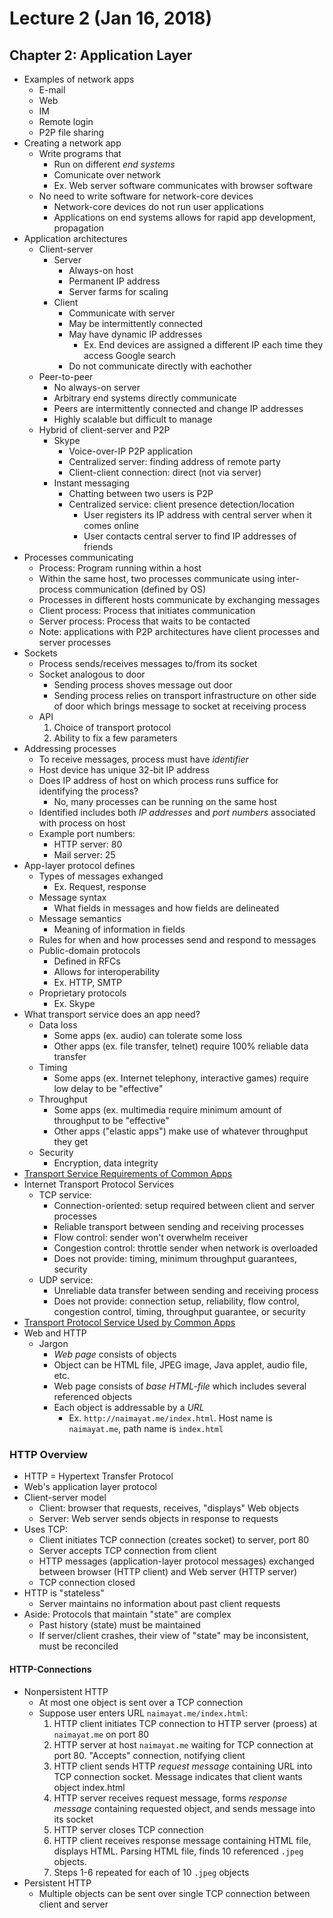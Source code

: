 # Lecture 2 (Jan 16, 2018)
## Chapter 2: Application Layer
* Examples of network apps
  * E-mail
  * Web
  * IM
  * Remote login
  * P2P file sharing
* Creating a network app
  * Write programs that
    * Run on different *end systems*
    * Comunicate over network
    * Ex. Web server software communicates with browser software
  * No need to write software for network-core devices
    * Network-core devices do not run user applications
    * Applications on end systems allows for rapid app development, propagation
* Application architectures
  * Client-server
    * Server
      * Always-on host
      * Permanent IP address
      * Server farms for scaling
    * Client  
      * Communicate with server
      * May be intermittently connected
      * May have dynamic IP addresses
        * Ex. End devices are assigned a different IP each time they access Google search
      * Do not communicate directly with eachother
  * Peer-to-peer
    * No always-on server
    * Arbitrary end systems directly communicate
    * Peers are intermittently connected and change IP addresses
    * Highly scalable but difficult to manage
  * Hybrid of client-server and P2P
    * Skype
      * Voice-over-IP P2P application
      * Centralized server: finding address of remote party
      * Client-client connection: direct (not via server)
    * Instant messaging
      * Chatting between two users is P2P
      * Centralized service: client presence detection/location
        * User registers its IP address with central server when it comes online
        * User contacts central server to find IP addresses of friends
 * Processes communicating
   * Process: Program running within a host
   * Within the same host, two processes communicate using inter-process communication (defined by OS)
   * Processes in different hosts communicate by exchanging messages
   * Client process: Process that initiates communication
   * Server process: Process that waits to be contacted
   * Note: applications with P2P architectures have client processes and server processes
 * Sockets
   * Process sends/receives messages to/from its socket
   * Socket analogous to door
     * Sending process shoves message out door
     * Sending process relies on transport infrastructure on other side of door which brings message to socket at receiving process
   * API
     1. Choice of transport protocol
     2. Ability to fix a few parameters
 * Addressing processes
   * To receive messages, process must have *identifier*
   * Host device has unique 32-bit IP address
   * Does IP address of host on which process runs suffice for identifying the process?
     * No, many processes can be running on the same host
   * Identified includes both *IP addresses* and *port numbers* associated with process on host
   * Example port numbers:
     * HTTP server: 80
     * Mail server: 25
 * App-layer protocol defines
   * Types of messages exhanged
     * Ex. Request, response
   * Message syntax
     * What fields in messages and how fields are delineated
   * Message semantics
     * Meaning of information in fields
   * Rules for when and how processes send and respond to messages
   * Public-domain protocols
     * Defined in RFCs
     * Allows for interoperability
     * Ex. HTTP, SMTP
   * Proprietary protocols
     * Ex. Skype
* What transport service does an app need?
  * Data loss
    * Some apps (ex. audio) can tolerate some loss
    * Other apps (ex. file transfer, telnet) require 100% reliable data transfer
  * Timing
    * Some apps (ex. Internet telephony, interactive games) require low delay to be "effective"
  * Throughput
    * Some apps (ex. multimedia require minimum amount of throughput to be "effective"
    * Other apps ("elastic apps") make use of whatever throughput they get
  * Security
    * Encryption, data integrity
* [Transport Service Requirements of Common Apps](https://www.cs.umd.edu/~shankar/417-F01/Slides/chapter2a-aus/img007.gif)
* Internet Transport Protocol Services
  * TCP service:
    * Connection-oriented: setup required between client and server processes
    * Reliable transport between sending and receiving processes
    * Flow control: sender won't overwhelm receiver
    * Congestion control: throttle sender when network is overloaded
    * Does not provide: timing, minimum throughput guarantees, security
  * UDP service:
    * Unreliable data transfer between sending and receiving process
    * Does not provide: connection setup, reliability, flow control, congestion control, timing, throughput guarantee, or security
* [Transport Protocol Service Used by Common Apps](http://users.ece.utexas.edu/~valvano/Volume1/E-Book/C16_InternetOfThings_files/c16-image014.gif)
* Web and HTTP
  * Jargon
    * *Web page* consists of objects
    * Object can be HTML file, JPEG image, Java applet, audio file, etc.
    * Web page consists of *base HTML-file* which includes several referenced objects
    * Each object is addressable by a *URL*
      * Ex. `http://naimayat.me/index.html`. Host name is `naimayat.me`, path name is `index.html`
### HTTP Overview
* HTTP = Hypertext Transfer Protocol
* Web's application layer protocol
* Client-server model
  * Client: browser that requests, receives, "displays" Web objects
  * Server: Web server sends objects in response to requests
* Uses TCP:
  * Client initiates TCP connection (creates socket) to server, port 80
  * Server accepts TCP connection from client
  * HTTP messages (application-layer protocol messages) exchanged between browser (HTTP client) and Web server (HTTP server)
  * TCP connection closed
* HTTP is "stateless"
  * Server maintains no information about past client requests
* Aside: Protocols that maintain "state" are complex
  * Past history (state) must be maintained
  * If server/client crashes, their view of "state" may be inconsistent, must be reconciled
#### HTTP-Connections
* Nonpersistent HTTP
  * At most one object is sent over a TCP connection
  * Suppose user enters URL `naimayat.me/index.html`:
    1. HTTP client initiates TCP connection to HTTP server (proess) at `naimayat.me` on port 80
    2. HTTP server at host `naimayat.me` waiting for TCP connection at port 80. "Accepts" connection, notifying client
    3. HTTP client sends HTTP *request message* containing URL into TCP connection socket. Message indicates that client wants object index.html
    4. HTTP server receives request message, forms *response message* containing requested object, and sends message into its socket
    5. HTTP server closes TCP connection
    6. HTTP client receives response message containing HTML file, displays HTML. Parsing HTML file, finds 10 referenced `.jpeg` objects.
    7. Steps 1-6 repeated for each of 10 `.jpeg` objects
* Persistent HTTP
  * Multiple objects can be sent over single TCP connection between client and server
